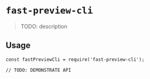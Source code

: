 # `fast-preview-cli`

> TODO: description

## Usage

```
const fastPreviewCli = require('fast-preview-cli');

// TODO: DEMONSTRATE API
```
